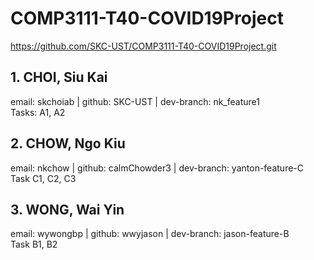 # COMP3111-T40-COVID19Project

https://github.com/SKC-UST/COMP3111-T40-COVID19Project.git

## 1. CHOI, Siu Kai
email: skchoiab | github: SKC-UST | dev-branch: nk_feature1 <br/>Tasks: A1, A2

## 2. CHOW, Ngo Kiu
email: nkchow | github: calmChowder3 | dev-branch: yanton-feature-C<br/>Task C1, C2, C3

## 3. WONG, Wai Yin
email: wywongbp | github: wwyjason | dev-branch: jason-feature-B<br/>Task B1, B2
